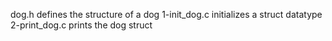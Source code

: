 dog.h defines the structure of a dog
1-init_dog.c initializes a struct datatype
2-print_dog.c prints the dog struct

